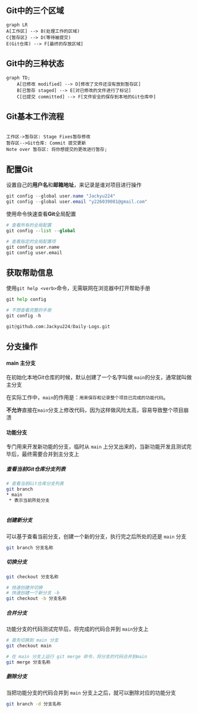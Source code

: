 ## Git中的三个区域

``` mermaid
graph LR
A[工作区] --> B(处理工作的区域) 
C{暂存区} --> D(等待被提交) 
E(Git仓库) --> F[最终的存放区域]

```



## Git中的三种状态

``` mermaid
graph TD;
	A[已修改 modified] --> D[修改了文件还没有放到暂存区]
	B[已暂存 staged] --> E[对已修改的文件进行了标记]
	C[已提交 committed] --> F[文件安全的保存到本地的Git仓库中]
```



## Git基本工作流程

``` sequence

工作区->暂存区: Stage Fixes暂存修改 
暂存区-->Git仓库: Commit 提交更新
Note over 暂存区: 将你想提交的更改进行暂存;

```



## 配置Git

设置自己的**用户名**和**邮箱地址**，来记录是谁对项目进行操作

``` java
git config --global user.name "Jackyu224"
git config --global user.email "y226039081@gmail.com"
```

使用命令快速查看**Git**全局配置

```python
# 查看所有的全局配置
git config --list --global

# 查看指定的全局配置项
git config user.name
git config user.email
```



## 获取帮助信息

使用`git help <verb>`命令，无需联网在浏览器中打开帮助手册

```python
git help config

# 不想查看完整的手册
git config -h

git@github.com:Jackyu224/Daily-Logs.git
```



## 分支操作

#### main 主分支

在初始化本地Git仓库的时候，默认创建了一个名字叫做 `main`的分支，通常就叫做主分支

在实际工作中，`main`的作用是：`用来保存和记录整个项目已完成的功能代码`。

**不允许**直接在`main`分支上修改代码，因为这样做风险太高，容易导致整个项目崩溃



#### 功能分支

专门用来开发新功能的分支，临时从 `main` 上分叉出来的，当新功能开发且测试完毕后，最终需要合并到主分支上



##### 查看当前Git仓库分支列表

``` bash
# 查看当前Git仓库分支列表
git branch
* main
 * 表示当前所处分支
 
```

##### 创建新分支

可以基于查看当前分支，创建一个新的分支，执行完之后所处的还是 `main` 分支

``` bash
git branch 分支名称


```

##### 切换分支

``` bash
git checkout 分支名称

# 快速创建并切换
# 快速创建一个新分支 -b
git checkout -b 分支名称 

```

##### 合并分支

功能分支的代码测试完毕后，将完成的代码合并到 `main`分支上

```bash
# 首先切换到 main 分支
git checkout main

# 在 main 分支上运行 git merge 命令，将分支的代码合并到main
git merge 分支名称

```

##### 删除分支

当把功能分支的代码合并到 `main` 分支上之后，就可以删除对应的功能分支

```bash
git branch -d 分支名称

```







